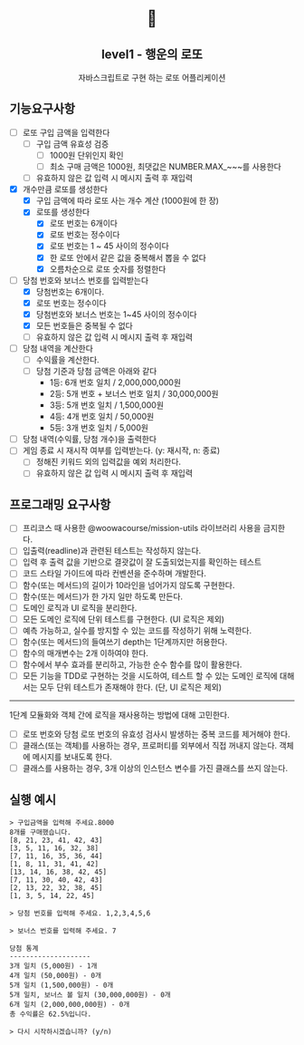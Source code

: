 <h1 align="middle">🎱</h1>
<h2 align="middle">level1 - 행운의 로또</h2>
<p align="middle">자바스크립트로 구현 하는 로또 어플리케이션</p>

## 기능요구사항
- [ ] 로또 구입 금액을 입력한다
  - [ ] 구입 금액 유효성 검증
    - [ ] 1000원 단위인지 확인
    - [ ] 최소 구매 금액은 1000원, 최댓값은 NUMBER.MAX_~~~를 사용한다
  - [ ] 유효하지 않은 값 입력 시 메시지 출력 후 재입력
- [x] 개수만큼 로또를 생성한다
  - [x] 구입 금액에 따라 로또 사는 개수 계산 (1000원에 한 장)
  - [x] 로또를 생성한다
    - [x] 로또 번호는 6개이다
    - [x] 로또 번호는 정수이다
    - [x] 로또 번호는 1 ~ 45 사이의 정수이다
    - [x] 한 로또 안에서 같은 값을 중복해서 뽑을 수 없다
    - [x] 오름차순으로 로또 숫자를 정렬한다
- [ ] 당첨 번호와 보너스 번호를 입력받는다
  - [x] 당첨번호는 6개이다.
  - [x] 로또 번호는 정수이다
  - [x] 당첨번호와 보너스 번호는 1~45 사이의 정수이다
  - [x] 모든 번호들은 중복될 수 없다
  - [ ] 유효하지 않은 값 입력 시 메시지 출력 후 재입력
- [ ] 당첨 내역을 계산한다
  - [ ] 수익률을 계산한다.
  - [ ] 당첨 기준과 당첨 금액은 아래와 같다
    - 1등: 6개 번호 일치 / 2,000,000,000원
    - 2등: 5개 번호 + 보너스 번호 일치 / 30,000,000원
    - 3등: 5개 번호 일치 / 1,500,000원
    - 4등: 4개 번호 일치 / 50,000원
    - 5등: 3개 번호 일치 / 5,000원
- [ ] 당첨 내역(수익률, 당첨 개수)을 출력한다
- [ ] 게임 종료 시 재시작 여부를 입력받는다. (y: 재시작, n: 종료)
  - [ ] 정해진 키워드 외의 입력값을 예외 처리한다.
  - [ ] 유효하지 않은 값 입력 시 메시지 출력 후 재입력

## 프로그래밍 요구사항
- [ ] 프리코스 때 사용한 @woowacourse/mission-utils 라이브러리 사용을 금지한다.
- [ ] 입출력(readline)과 관련된 테스트는 작성하지 않는다.
- [ ] 입력 후 출력 값을 기반으로 결괏값이 잘 도출되었는지를 확인하는 테스트
- [ ] 코드 스타일 가이드에 따라 컨벤션을 준수하며 개발한다.
- [ ] 함수(또는 메서드)의 길이가 10라인을 넘어가지 않도록 구현한다.
- [ ] 함수(또는 메서드)가 한 가지 일만 하도록 만든다.
- [ ] 도메인 로직과 UI 로직을 분리한다.
- [ ] 모든 도메인 로직에 단위 테스트를 구현한다. (UI 로직은 제외)
- [ ] 예측 가능하고, 실수를 방지할 수 있는 코드를 작성하기 위해 노력한다.
- [ ] 함수(또는 메서드)의 들여쓰기 depth는 1단계까지만 허용한다.
- [ ] 함수의 매개변수는 2개 이하여야 한다.
- [ ] 함수에서 부수 효과를 분리하고, 가능한 순수 함수를 많이 활용한다.
- [ ] 모든 기능을 TDD로 구현하는 것을 시도하여, 테스트 할 수 있는 도메인 로직에 대해서는 모두 단위 테스트가 존재해야 한다. (단, UI 로직은 제외)

---

1단계
모듈화와 객체 간에 로직을 재사용하는 방법에 대해 고민한다.

- [ ] 로또 번호와 당첨 로또 번호의 유효성 검사시 발생하는 중복 코드를 제거해야 한다.
- [ ] 클래스(또는 객체)를 사용하는 경우, 프로퍼티를 외부에서 직접 꺼내지 않는다. 객체에 메시지를 보내도록 한다.
- [ ] 클래스를 사용하는 경우, 3개 이상의 인스턴스 변수를 가진 클래스를 쓰지 않는다.

## 실행 예시
``` 
> 구입금액을 입력해 주세요.8000
8개를 구매했습니다.
[8, 21, 23, 41, 42, 43] 
[3, 5, 11, 16, 32, 38] 
[7, 11, 16, 35, 36, 44] 
[1, 8, 11, 31, 41, 42] 
[13, 14, 16, 38, 42, 45] 
[7, 11, 30, 40, 42, 43] 
[2, 13, 22, 32, 38, 45] 
[1, 3, 5, 14, 22, 45]

> 당첨 번호를 입력해 주세요. 1,2,3,4,5,6

> 보너스 번호를 입력해 주세요. 7

당첨 통계
--------------------
3개 일치 (5,000원) - 1개
4개 일치 (50,000원) - 0개
5개 일치 (1,500,000원) - 0개
5개 일치, 보너스 볼 일치 (30,000,000원) - 0개
6개 일치 (2,000,000,000원) - 0개
총 수익률은 62.5%입니다.

> 다시 시작하시겠습니까? (y/n) 

```